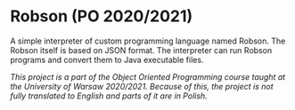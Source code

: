 # Robson (PO 2020/2021)

A simple interpreter of custom programming language named Robson. The Robson itself is based on JSON format. The interpreter can run Robson programs and convert them to Java executable files.

_This project is a part of the Object Oriented Programming course taught at the University of Warsaw 2020/2021. Because of this, the project is not fully translated to English and parts of it are in Polish._